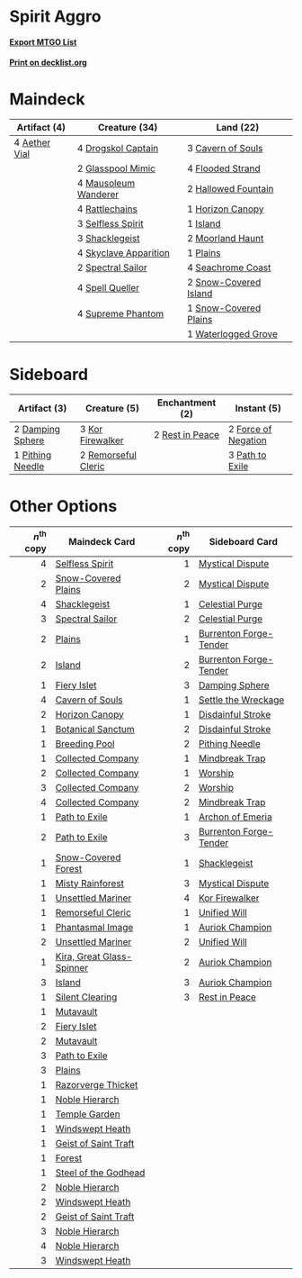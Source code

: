 # Spirit Aggro

#### [Export MTGO List](../collection/Spirit%20Aggro/Spirit%20Aggro.txt)
#### [Print on decklist.org](http://decklist.org/?deckmain=4%09Aether%20Vial%0A3%09Cavern%20of%20Souls%0A4%09Drogskol%20Captain%0A4%09Flooded%20Strand%0A2%09Glasspool%20Mimic%0A2%09Hallowed%20Fountain%0A1%09Horizon%20Canopy%0A1%09Island%0A4%09Mausoleum%20Wanderer%0A2%09Moorland%20Haunt%0A1%09Plains%0A4%09Rattlechains%0A4%09Seachrome%20Coast%0A3%09Selfless%20Spirit%0A3%09Shacklegeist%0A4%09Skyclave%20Apparition%0A2%09Snow-Covered%20Island%0A1%09Snow-Covered%20Plains%0A2%09Spectral%20Sailor%0A4%09Spell%20Queller%0A4%09Supreme%20Phantom%0A1%09Waterlogged%20Grove&deckside=2%09Damping%20Sphere%0A2%09Force%20of%20Negation%0A3%09Kor%20Firewalker%0A3%09Path%20to%20Exile%0A1%09Pithing%20Needle%0A2%09Remorseful%20Cleric%0A2%09Rest%20in%20Peace)
# Maindeck

|                                     Artifact (4)                                      |                                         Creature (34)                                          |                                           Land (22)                                            |
|---------------------------------------------------------------------------------------|------------------------------------------------------------------------------------------------|------------------------------------------------------------------------------------------------|
|4 [Aether Vial](http://gatherer.wizards.com/Pages/Card/Details.aspx?multiverseid=48146)|4 [Drogskol Captain](http://gatherer.wizards.com/Pages/Card/Details.aspx?multiverseid=244773)   |3 [Cavern of Souls](http://gatherer.wizards.com/Pages/Card/Details.aspx?multiverseid=278058)    |
|                                                                                       |2 [Glasspool Mimic](http://gatherer.wizards.com/Pages/Card/Details.aspx?multiverseid=491688)    |4 [Flooded Strand](http://gatherer.wizards.com/Pages/Card/Details.aspx?multiverseid=405098)     |
|                                                                                       |4 [Mausoleum Wanderer](http://gatherer.wizards.com/Pages/Card/Details.aspx?multiverseid=414364) |2 [Hallowed Fountain](http://gatherer.wizards.com/Pages/Card/Details.aspx?multiverseid=97071)   |
|                                                                                       |4 [Rattlechains](http://gatherer.wizards.com/Pages/Card/Details.aspx?multiverseid=409824)       |1 [Horizon Canopy](http://gatherer.wizards.com/Pages/Card/Details.aspx?multiverseid=409571)     |
|                                                                                       |3 [Selfless Spirit](http://gatherer.wizards.com/Pages/Card/Details.aspx?multiverseid=414332)    |1 [Island](http://gatherer.wizards.com/Pages/Card/Details.aspx?multiverseid=439857)             |
|                                                                                       |3 [Shacklegeist](http://gatherer.wizards.com/Pages/Card/Details.aspx?multiverseid=488252)       |2 [Moorland Haunt](http://gatherer.wizards.com/Pages/Card/Details.aspx?multiverseid=233239)     |
|                                                                                       |4 [Skyclave Apparition](http://gatherer.wizards.com/Pages/Card/Details.aspx?multiverseid=495603)|1 [Plains](http://gatherer.wizards.com/Pages/Card/Details.aspx?multiverseid=439856)             |
|                                                                                       |2 [Spectral Sailor](http://gatherer.wizards.com/Pages/Card/Details.aspx?multiverseid=466830)    |4 [Seachrome Coast](http://gatherer.wizards.com/Pages/Card/Details.aspx?multiverseid=209399)    |
|                                                                                       |4 [Spell Queller](http://gatherer.wizards.com/Pages/Card/Details.aspx?multiverseid=414494)      |2 [Snow-Covered Island](http://gatherer.wizards.com/Pages/Card/Details.aspx?multiverseid=121130)|
|                                                                                       |4 [Supreme Phantom](http://gatherer.wizards.com/Pages/Card/Details.aspx?multiverseid=447212)    |1 [Snow-Covered Plains](http://gatherer.wizards.com/Pages/Card/Details.aspx?multiverseid=121267)|
|                                                                                       |                                                                                                |1 [Waterlogged Grove](http://gatherer.wizards.com/Pages/Card/Details.aspx?multiverseid=464198)  |


# Sideboard

|                                       Artifact (3)                                        |                                         Creature (5)                                         |                                     Enchantment (2)                                      |                                         Instant (5)                                          |
|-------------------------------------------------------------------------------------------|----------------------------------------------------------------------------------------------|------------------------------------------------------------------------------------------|----------------------------------------------------------------------------------------------|
|2 [Damping Sphere](http://gatherer.wizards.com/Pages/Card/Details.aspx?multiverseid=443101)|3 [Kor Firewalker](http://gatherer.wizards.com/Pages/Card/Details.aspx?multiverseid=442010)   |2 [Rest in Peace](http://gatherer.wizards.com/Pages/Card/Details.aspx?multiverseid=442021)|2 [Force of Negation](http://gatherer.wizards.com/Pages/Card/Details.aspx?multiverseid=464001)|
|1 [Pithing Needle](http://gatherer.wizards.com/Pages/Card/Details.aspx?multiverseid=129526)|2 [Remorseful Cleric](http://gatherer.wizards.com/Pages/Card/Details.aspx?multiverseid=447169)|                                                                                          |3 [Path to Exile](http://gatherer.wizards.com/Pages/Card/Details.aspx?multiverseid=220511)    |


# Other Options

|*n*<sup>th</sup> copy|                                           Maindeck Card                                           |*n*<sup>th</sup> copy|                                         Sideboard Card                                          |
|--------------------:|---------------------------------------------------------------------------------------------------|--------------------:|-------------------------------------------------------------------------------------------------|
|                    4|[Selfless Spirit](http://gatherer.wizards.com/Pages/Card/Details.aspx?multiverseid=414332)         |                    1|[Mystical Dispute](http://gatherer.wizards.com/Pages/Card/Details.aspx?multiverseid=473020)      |
|                    2|[Snow-Covered Plains](http://gatherer.wizards.com/Pages/Card/Details.aspx?multiverseid=121267)     |                    2|[Mystical Dispute](http://gatherer.wizards.com/Pages/Card/Details.aspx?multiverseid=473020)      |
|                    4|[Shacklegeist](http://gatherer.wizards.com/Pages/Card/Details.aspx?multiverseid=488252)            |                    1|[Celestial Purge](http://gatherer.wizards.com/Pages/Card/Details.aspx?multiverseid=183055)       |
|                    3|[Spectral Sailor](http://gatherer.wizards.com/Pages/Card/Details.aspx?multiverseid=466830)         |                    2|[Celestial Purge](http://gatherer.wizards.com/Pages/Card/Details.aspx?multiverseid=183055)       |
|                    2|[Plains](http://gatherer.wizards.com/Pages/Card/Details.aspx?multiverseid=439856)                  |                    1|[Burrenton Forge-Tender](http://gatherer.wizards.com/Pages/Card/Details.aspx?multiverseid=438580)|
|                    2|[Island](http://gatherer.wizards.com/Pages/Card/Details.aspx?multiverseid=439857)                  |                    2|[Burrenton Forge-Tender](http://gatherer.wizards.com/Pages/Card/Details.aspx?multiverseid=438580)|
|                    1|[Fiery Islet](http://gatherer.wizards.com/Pages/Card/Details.aspx?multiverseid=464187)             |                    3|[Damping Sphere](http://gatherer.wizards.com/Pages/Card/Details.aspx?multiverseid=443101)        |
|                    4|[Cavern of Souls](http://gatherer.wizards.com/Pages/Card/Details.aspx?multiverseid=278058)         |                    1|[Settle the Wreckage](http://gatherer.wizards.com/Pages/Card/Details.aspx?multiverseid=435186)   |
|                    2|[Horizon Canopy](http://gatherer.wizards.com/Pages/Card/Details.aspx?multiverseid=409571)          |                    1|[Disdainful Stroke](http://gatherer.wizards.com/Pages/Card/Details.aspx?multiverseid=420705)     |
|                    1|[Botanical Sanctum](http://gatherer.wizards.com/Pages/Card/Details.aspx?multiverseid=417817)       |                    2|[Disdainful Stroke](http://gatherer.wizards.com/Pages/Card/Details.aspx?multiverseid=420705)     |
|                    1|[Breeding Pool](http://gatherer.wizards.com/Pages/Card/Details.aspx?multiverseid=97088)            |                    2|[Pithing Needle](http://gatherer.wizards.com/Pages/Card/Details.aspx?multiverseid=129526)        |
|                    1|[Collected Company](http://gatherer.wizards.com/Pages/Card/Details.aspx?multiverseid=394519)       |                    1|[Mindbreak Trap](http://gatherer.wizards.com/Pages/Card/Details.aspx?multiverseid=197532)        |
|                    2|[Collected Company](http://gatherer.wizards.com/Pages/Card/Details.aspx?multiverseid=394519)       |                    1|[Worship](http://gatherer.wizards.com/Pages/Card/Details.aspx?multiverseid=25553)                |
|                    3|[Collected Company](http://gatherer.wizards.com/Pages/Card/Details.aspx?multiverseid=394519)       |                    2|[Worship](http://gatherer.wizards.com/Pages/Card/Details.aspx?multiverseid=25553)                |
|                    4|[Collected Company](http://gatherer.wizards.com/Pages/Card/Details.aspx?multiverseid=394519)       |                    2|[Mindbreak Trap](http://gatherer.wizards.com/Pages/Card/Details.aspx?multiverseid=197532)        |
|                    1|[Path to Exile](http://gatherer.wizards.com/Pages/Card/Details.aspx?multiverseid=220511)           |                    1|[Archon of Emeria](http://gatherer.wizards.com/Pages/Card/Details.aspx?multiverseid=495594)      |
|                    2|[Path to Exile](http://gatherer.wizards.com/Pages/Card/Details.aspx?multiverseid=220511)           |                    3|[Burrenton Forge-Tender](http://gatherer.wizards.com/Pages/Card/Details.aspx?multiverseid=438580)|
|                    1|[Snow-Covered Forest](http://gatherer.wizards.com/Pages/Card/Details.aspx?multiverseid=121192)     |                    1|[Shacklegeist](http://gatherer.wizards.com/Pages/Card/Details.aspx?multiverseid=488252)          |
|                    1|[Misty Rainforest](http://gatherer.wizards.com/Pages/Card/Details.aspx?multiverseid=405102)        |                    3|[Mystical Dispute](http://gatherer.wizards.com/Pages/Card/Details.aspx?multiverseid=473020)      |
|                    1|[Unsettled Mariner](http://gatherer.wizards.com/Pages/Card/Details.aspx?multiverseid=464165)       |                    4|[Kor Firewalker](http://gatherer.wizards.com/Pages/Card/Details.aspx?multiverseid=442010)        |
|                    1|[Remorseful Cleric](http://gatherer.wizards.com/Pages/Card/Details.aspx?multiverseid=447169)       |                    1|[Unified Will](http://gatherer.wizards.com/Pages/Card/Details.aspx?multiverseid=193456)          |
|                    1|[Phantasmal Image](http://gatherer.wizards.com/Pages/Card/Details.aspx?multiverseid=220099)        |                    1|[Auriok Champion](http://gatherer.wizards.com/Pages/Card/Details.aspx?multiverseid=72921)        |
|                    2|[Unsettled Mariner](http://gatherer.wizards.com/Pages/Card/Details.aspx?multiverseid=464165)       |                    2|[Unified Will](http://gatherer.wizards.com/Pages/Card/Details.aspx?multiverseid=193456)          |
|                    1|[Kira, Great Glass-Spinner](http://gatherer.wizards.com/Pages/Card/Details.aspx?multiverseid=74445)|                    2|[Auriok Champion](http://gatherer.wizards.com/Pages/Card/Details.aspx?multiverseid=72921)        |
|                    3|[Island](http://gatherer.wizards.com/Pages/Card/Details.aspx?multiverseid=439857)                  |                    3|[Auriok Champion](http://gatherer.wizards.com/Pages/Card/Details.aspx?multiverseid=72921)        |
|                    1|[Silent Clearing](http://gatherer.wizards.com/Pages/Card/Details.aspx?multiverseid=464195)         |                    3|[Rest in Peace](http://gatherer.wizards.com/Pages/Card/Details.aspx?multiverseid=442021)         |
|                    1|[Mutavault](http://gatherer.wizards.com/Pages/Card/Details.aspx?multiverseid=370733)               |                     |                                                                                                 |
|                    2|[Fiery Islet](http://gatherer.wizards.com/Pages/Card/Details.aspx?multiverseid=464187)             |                     |                                                                                                 |
|                    2|[Mutavault](http://gatherer.wizards.com/Pages/Card/Details.aspx?multiverseid=370733)               |                     |                                                                                                 |
|                    3|[Path to Exile](http://gatherer.wizards.com/Pages/Card/Details.aspx?multiverseid=220511)           |                     |                                                                                                 |
|                    3|[Plains](http://gatherer.wizards.com/Pages/Card/Details.aspx?multiverseid=439856)                  |                     |                                                                                                 |
|                    1|[Razorverge Thicket](http://gatherer.wizards.com/Pages/Card/Details.aspx?multiverseid=209407)      |                     |                                                                                                 |
|                    1|[Noble Hierarch](http://gatherer.wizards.com/Pages/Card/Details.aspx?multiverseid=179434)          |                     |                                                                                                 |
|                    1|[Temple Garden](http://gatherer.wizards.com/Pages/Card/Details.aspx?multiverseid=405112)           |                     |                                                                                                 |
|                    1|[Windswept Heath](http://gatherer.wizards.com/Pages/Card/Details.aspx?multiverseid=405115)         |                     |                                                                                                 |
|                    1|[Geist of Saint Traft](http://gatherer.wizards.com/Pages/Card/Details.aspx?multiverseid=409577)    |                     |                                                                                                 |
|                    1|[Forest](http://gatherer.wizards.com/Pages/Card/Details.aspx?multiverseid=439860)                  |                     |                                                                                                 |
|                    1|[Steel of the Godhead](http://gatherer.wizards.com/Pages/Card/Details.aspx?multiverseid=270866)    |                     |                                                                                                 |
|                    2|[Noble Hierarch](http://gatherer.wizards.com/Pages/Card/Details.aspx?multiverseid=179434)          |                     |                                                                                                 |
|                    2|[Windswept Heath](http://gatherer.wizards.com/Pages/Card/Details.aspx?multiverseid=405115)         |                     |                                                                                                 |
|                    2|[Geist of Saint Traft](http://gatherer.wizards.com/Pages/Card/Details.aspx?multiverseid=409577)    |                     |                                                                                                 |
|                    3|[Noble Hierarch](http://gatherer.wizards.com/Pages/Card/Details.aspx?multiverseid=179434)          |                     |                                                                                                 |
|                    4|[Noble Hierarch](http://gatherer.wizards.com/Pages/Card/Details.aspx?multiverseid=179434)          |                     |                                                                                                 |
|                    3|[Windswept Heath](http://gatherer.wizards.com/Pages/Card/Details.aspx?multiverseid=405115)         |                     |                                                                                                 |

